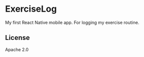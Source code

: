 ExerciseLog
===========

My first React Native mobile app. For logging my exercise routine.


License
-------
Apache 2.0
